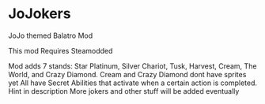# JoJokers
 JoJo themed Balatro Mod

This mod Requires Steamodded

Mod adds 7 stands: Star Platinum, Silver Chariot, Tusk, Harvest, Cream, The World, and Crazy Diamond. Cream and Crazy Diamond dont have sprites yet
All have Secret Abilities that activate when a certain action is completed. Hint in description
More jokers and other stuff will be added eventually 

